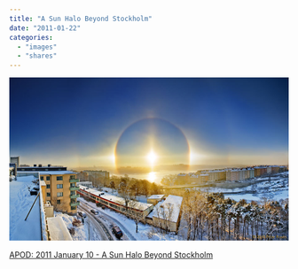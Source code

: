 ```yaml
---
title: "A Sun Halo Beyond Stockholm"
date: "2011-01-22"
categories: 
  - "images"
  - "shares"
---
```


![](images/tumblr_leutk23SL41qz4vrlo1_1280.jpg)

[APOD: 2011 January 10 - A Sun Halo Beyond Stockholm](http://antwrp.gsfc.nasa.gov/apod/ap110110.html)
